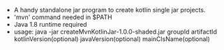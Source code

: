 * A handy standalone jar program to create kotlin single jar projects.
* 'mvn' command needed in $PATH
* Java 1.8 runtime required
* usage: java -jar createMvnKotlinJar-1.0.0-shaded.jar groupId artifactId kotlinVersion(optional) javaVersion(optional) mainClsName(optional)